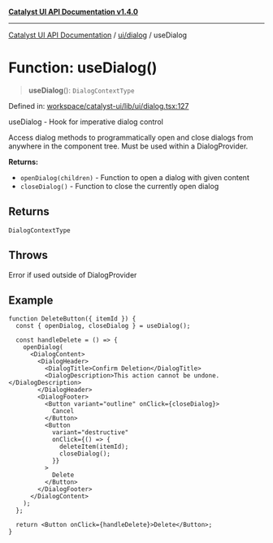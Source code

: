 [**Catalyst UI API Documentation v1.4.0**](../../../README.md)

---

[Catalyst UI API Documentation](../../../README.md) / [ui/dialog](../README.md) / useDialog

# Function: useDialog()

> **useDialog**(): `DialogContextType`

Defined in: [workspace/catalyst-ui/lib/ui/dialog.tsx:127](https://github.com/TheBranchDriftCatalyst/catalyst-ui/blob/main/lib/ui/dialog.tsx#L127)

useDialog - Hook for imperative dialog control

Access dialog methods to programmatically open and close dialogs from anywhere
in the component tree. Must be used within a DialogProvider.

**Returns:**

- `openDialog(children)` - Function to open a dialog with given content
- `closeDialog()` - Function to close the currently open dialog

## Returns

`DialogContextType`

## Throws

Error if used outside of DialogProvider

## Example

```tsx
function DeleteButton({ itemId }) {
  const { openDialog, closeDialog } = useDialog();

  const handleDelete = () => {
    openDialog(
      <DialogContent>
        <DialogHeader>
          <DialogTitle>Confirm Deletion</DialogTitle>
          <DialogDescription>This action cannot be undone.</DialogDescription>
        </DialogHeader>
        <DialogFooter>
          <Button variant="outline" onClick={closeDialog}>
            Cancel
          </Button>
          <Button
            variant="destructive"
            onClick={() => {
              deleteItem(itemId);
              closeDialog();
            }}
          >
            Delete
          </Button>
        </DialogFooter>
      </DialogContent>
    );
  };

  return <Button onClick={handleDelete}>Delete</Button>;
}
```
